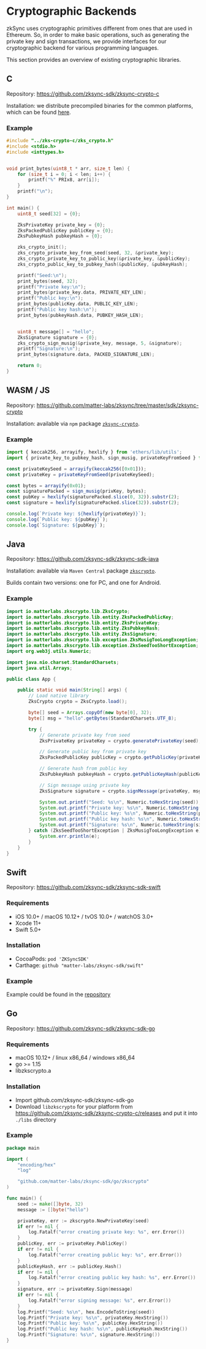 # Cryptographic Backends

zkSync uses cryptographic primitives different from ones that are used in Ethereum. So, in order to make basic
operations, such as generating the private key and sign transactions, we provide interfaces for our cryptographic
backend for various programming languages.

This section provides an overview of existing cryptographic libraries.

## C

Repository: <https://github.com/zksync-sdk/zksync-crypto-c>

Installation: we distribute precompiled binaries for the common platforms, which can be found [here][c_libs].

[c_libs]: https://github.com/zksync-sdk/zksync-crypto-c/releases/tag/v0.1.0

### Example

```c
#include "../zks-crypto-c/zks_crypto.h"
#include <stdio.h>
#include <inttypes.h>


void print_bytes(uint8_t * arr, size_t len) {
    for (size_t i = 0; i < len; i++) {
        printf("%" PRIx8, arr[i]);
    }
    printf("\n");
}

int main() {
    uint8_t seed[32] = {0};

    ZksPrivateKey private_key = {0};
    ZksPackedPublicKey publicKey = {0};
    ZksPubkeyHash pubkeyHash = {0};

    zks_crypto_init();
    zks_crypto_private_key_from_seed(seed, 32, &private_key);
    zks_crypto_private_key_to_public_key(&private_key, &publicKey);
    zks_crypto_public_key_to_pubkey_hash(&publicKey, &pubkeyHash);

    printf("Seed:\n");
    print_bytes(seed, 32);
    printf("Private key:\n");
    print_bytes(private_key.data, PRIVATE_KEY_LEN);
    printf("Public key:\n");
    print_bytes(publicKey.data, PUBLIC_KEY_LEN);
    printf("Public key hash:\n");
    print_bytes(pubkeyHash.data, PUBKEY_HASH_LEN);


    uint8_t message[] = "hello";
    ZksSignature signature = {0};
    zks_crypto_sign_musig(&private_key, message, 5, &signature);
    printf("Signature:\n");
    print_bytes(signature.data, PACKED_SIGNATURE_LEN);

    return 0;
}
```

## WASM / JS

Repository: <https://github.com/matter-labs/zksync/tree/master/sdk/zksync-crypto>

Installation: available via `npm` package [`zksync-crypto`][npm_lib].

[npm_lib]: https://www.npmjs.com/package/zksync-crypto

### Example

```js
import { keccak256, arrayify, hexlify } from 'ethers/lib/utils';
import { private_key_to_pubkey_hash, sign_musig, privateKeyFromSeed } from 'zksync-crypto';

const privateKeySeed = arrayify(keccak256([0x01]));
const privateKey = privateKeyFromSeed(privateKeySeed);

const bytes = arrayify(0x01);
const signaturePacked = sign_musig(privKey, bytes);
const pubKey = hexlify(signaturePacked.slice(0, 32)).substr(2);
const signature = hexlify(signaturePacked.slice(32)).substr(2);

console.log(`Private key: ${hexlify(privateKey)}`);
console.log(`Public key: ${pubKey}`);
console.log(`Signature: ${pubKey}`);
```

## Java

Repository: <https://github.com/zksync-sdk/zksync-sdk-java>

Installation: available via `Maven Central` package [`zkscrypto`][java_lib].

[java_lib]: https://search.maven.org/artifact/io.zksync.sdk/zkscrypto

Builds contain two versions: one for PC, and one for Android.

### Example

```java
import io.matterlabs.zkscrypto.lib.ZksCrypto;
import io.matterlabs.zkscrypto.lib.entity.ZksPackedPublicKey;
import io.matterlabs.zkscrypto.lib.entity.ZksPrivateKey;
import io.matterlabs.zkscrypto.lib.entity.ZksPubkeyHash;
import io.matterlabs.zkscrypto.lib.entity.ZksSignature;
import io.matterlabs.zkscrypto.lib.exception.ZksMusigTooLongException;
import io.matterlabs.zkscrypto.lib.exception.ZksSeedTooShortException;
import org.web3j.utils.Numeric;

import java.nio.charset.StandardCharsets;
import java.util.Arrays;

public class App {

    public static void main(String[] args) {
        // Load native library
        ZksCrypto crypto = ZksCrypto.load();

        byte[] seed = Arrays.copyOf(new byte[0], 32);
        byte[] msg = "hello".getBytes(StandardCharsets.UTF_8);

        try {
            // Generate private key from seed
            ZksPrivateKey privateKey = crypto.generatePrivateKey(seed);

            // Generate public key from private key
            ZksPackedPublicKey publicKey = crypto.getPublicKey(privateKey);

            // Generate hash from public key
            ZksPubkeyHash pubkeyHash = crypto.getPublicKeyHash(publicKey);

            // Sign message using private key
            ZksSignature signature = crypto.signMessage(privateKey, msg);

            System.out.printf("Seed: %s\n", Numeric.toHexString(seed));
            System.out.printf("Private key: %s\n", Numeric.toHexString(privateKey.getData()));
            System.out.printf("Public key: %s\n", Numeric.toHexString(publicKey.getData()));
            System.out.printf("Public key hash: %s\n", Numeric.toHexString(pubkeyHash.getData()));
            System.out.printf("Signature: %s\n", Numeric.toHexString(signature.getData()));
        } catch (ZksSeedTooShortException | ZksMusigTooLongException e) {
            System.err.println(e);
        }
    }
}
```

## Swift

Repository: <https://github.com/zksync-sdk/zksync-sdk-swift>

### Requirements

- iOS 10.0+ / macOS 10.12+ / tvOS 10.0+ / watchOS 3.0+
- Xcode 11+
- Swift 5.0+

### Installation

- CocoaPods: `pod 'ZKSyncSDK'`
- Carthage: `github "matter-labs/zksync-sdk/swift"`

### Example

Example could be found in the [repository][swift_example]

[swift_example]: https://github.com/zksync-sdk/zksync-sdk-swift/tree/master/ZKSyncSample

## Go

Repository: <https://github.com/zksync-sdk/zksync-sdk-go>

### Requirements

- macOS 10.12+ / linux x86_64 / windows x86_64
- go >= 1.15
- libzkscrypto.a

### Installation

- Import github.com/zksync-sdk/zksync-sdk-go
- Download `libzkscrypto` for your platform from <https://github.com/zksync-sdk/zksync-crypto-c/releases> and put it
  into `./libs` directory

### Example

```go
package main

import (
    "encoding/hex"
    "log"

    "github.com/matter-labs/zksync-sdk/go/zkscrypto"
)

func main() {
    seed := make([]byte, 32)
    message := []byte("hello")

    privateKey, err := zkscrypto.NewPrivateKey(seed)
    if err != nil {
        log.Fatalf("error creating private key: %s", err.Error())
    }
    publicKey, err := privateKey.PublicKey()
    if err != nil {
        log.Fatalf("error creating public key: %s", err.Error())
    }
    publicKeyHash, err := publicKey.Hash()
    if err != nil {
        log.Fatalf("error creating public key hash: %s", err.Error())
    }
    signature, err := privateKey.Sign(message)
    if err != nil {
        log.Fatalf("error signing message: %s", err.Error())
    }
    log.Printf("Seed: %s\n", hex.EncodeToString(seed))
    log.Printf("Private key: %s\n", privateKey.HexString())
    log.Printf("Public key: %s\n", publicKey.HexString())
    log.Printf("Public key hash: %s\n", publicKeyHash.HexString())
    log.Printf("Signature: %s\n", signature.HexString())
}
```
